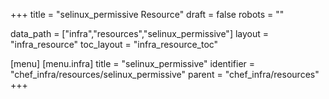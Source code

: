 +++
title = "selinux_permissive Resource"
draft = false
robots = ""

data_path = ["infra","resources","selinux_permissive"]
layout = "infra_resource"
toc_layout = "infra_resource_toc"

[menu]
  [menu.infra]
    title = "selinux_permissive"
    identifier = "chef_infra/resources/selinux_permissive"
    parent = "chef_infra/resources"
+++

<!-- The contents of this page are automatically generated from the selinux_permissive.yaml file in the data/infra/resources directory. -->
<!-- To suggest a change, edit the https://github.com/chef/chef/blob/main/lib/chef/resource/selinux_permissive.rb file and submit a pull request to the https://github.com/chef/chef repository. -->
<!-- markdownlint-disable-file -->
